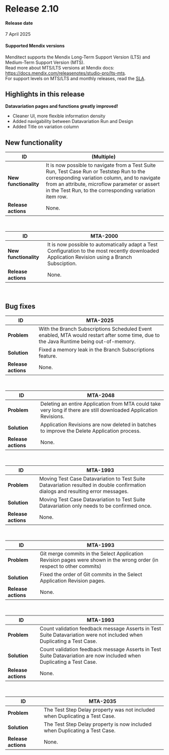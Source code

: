 # Release 2.10

#### Release date

7 April 2025

#### Supported Mendix versions

Menditect supports the Mendix Long-Term Support Version (LTS) and Medium-Term Support Version (MTS). <br/>
Read more about MTS/LTS versions at Mendix docs: https://docs.mendix.com/releasenotes/studio-pro/lts-mts. <br/>
For support levels on MTS/LTS and monthly releases, read the [SLA](../legal/sla). 

## Highlights in this release

<i class="fas fa-fire"></i>  <b>Datavariation pages and functions greatly improved!</b> <br/>  
- Cleaner UI, more flexible information density
- Added navigability between Datavariation Run and Design
- Added Title on variation column 

## New functionality 

| ID                    | (Multiple)                                                                                                                                                                                                                                            |
| --------------------- | ----------------------------------------------------------------------------------------------------------------------------------------------------------------------------------------------------------------------------------------------------- |
| __New functionality__ | It is now possible to navigate from a Test Suite Run, Test Case Run or Teststep Run to the corresponding variation column, and to navigate from an attribute, microflow parameter or assert in the Test Run, to the corresponding variation item row. |
| __Release actions__   | None.                                                                                                                                                                                                                                                 |

<br/>

| ID                    | MTA-2000                                                                                                                                        |
| --------------------- | ----------------------------------------------------------------------------------------------------------------------------------------------- |
| __New functionality__ | It is now possible to automatically adapt a Test Configuration to the most recently downloaded Application Revision using a Branch Subsciption. |
| __Release actions__   | None.                                                                                                                                           |

<br/>



## Bug fixes

| ID                  | MTA-2025                                                                                                                               |
| ------------------- | -------------------------------------------------------------------------------------------------------------------------------------- |
| __Problem__         | With the Branch Subscriptions Scheduled Event enabled, MTA would restart after some time, due to the Java Runtime being out-of-memory. |
| __Solution__        | Fixed a memory leak in the Branch Subscriptions feature.                                                                               |
| __Release actions__ | None.                                                                                                                                  |

<br/>


| ID                  | MTA-2048                                                                                                          |
| ------------------- | ----------------------------------------------------------------------------------------------------------------- |
| __Problem__         | Deleting an entire Application from MTA could take very long if there are still downloaded Application Revisions. |
| __Solution__        | Application Revisions are now deleted in batches to improve the Delete Application process.                       |
| __Release actions__ | None.                                                                                                             |

<br/>

| ID                  | MTA-1993                                                                                                                         |
| ------------------- | -------------------------------------------------------------------------------------------------------------------------------- |
| __Problem__         | Moving Test Case Datavariation to Test Suite Datavariation resulted in double confirmation dialogs and resulting error messages. |
| __Solution__        | Moving Test Case Datavariation to Test Suite Datavariation only needs to be confirmed once.                                      |
| __Release actions__ | None.                                                                                                                            |

<br/>

| ID                  | MTA-1993                                                                                                               |
| ------------------- | ---------------------------------------------------------------------------------------------------------------------- |
| __Problem__         | Git merge commits in the Select Application Revision pages were shown in the wrong order (in respect to other commits) |
| __Solution__        | Fixed the order of Git commits in the Select Application Revision pages.                                               |
| __Release actions__ | None.                                                                                                                  |

<br/>

| ID                  | MTA-1993                                                                                                              |
| ------------------- | --------------------------------------------------------------------------------------------------------------------- |
| __Problem__         | Count validation feedback message Asserts in Test Suite Datavariation were not included when Duplicating a Test Case. |
| __Solution__        | Count validation feedback message Asserts in Test Suite Datavariation are now included when Duplicating a Test Case.  |
| __Release actions__ | None.                                                                                                                 |

<br/>

| ID                  | MTA-2035                                                                    |
| ------------------- | --------------------------------------------------------------------------- |
| __Problem__         | The Test Step Delay property was not included when Duplicating a Test Case. |
| __Solution__        | The Test Step Delay property is now included when Duplicating a Test Case.  |
| __Release actions__ | None.                                                                       |

<br/>



